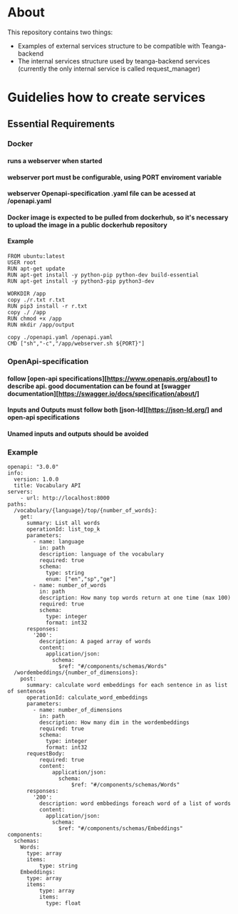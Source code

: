 # About
This repository contains two things:
- Examples of external services structure to be compatible with Teanga-backend
- The internal services structure used by teanga-backend services (currently the only internal service is called request_manager)
# Guidelies how to create services 
## Essential Requirements
### Docker
#### runs a webserver when started
#### webserver port must be configurable, using PORT enviroment variable
#### webserver Openapi-specification .yaml file can be acessed at /openapi.yaml
#### Docker image is expected to be pulled from dockerhub, so it's necessary to upload the image in a public dockerhub repository
#### Example
```
FROM ubuntu:latest
USER root
RUN apt-get update
RUN apt-get install -y python-pip python-dev build-essential
RUN apt-get install -y python3-pip python3-dev

WORKDIR /app
copy ./r.txt r.txt
RUN pip3 install -r r.txt
copy ./ /app
RUN chmod +x /app
RUN mkdir /app/output

copy ./openapi.yaml /openapi.yaml
CMD ["sh","-c","/app/webserver.sh ${PORT}"]
```
### OpenApi-specification
#### follow  [open-api specifications][https://www.openapis.org/about] to describe api. good documentation can be found at [swagger documentation][https://swagger.io/docs/specification/about/]
#### Inputs and Outputs must follow both [json-ld][https://json-ld.org/] and open-api specifications 
#### Unamed inputs and outputs should be avoided
### Example
```
openapi: "3.0.0"
info:
  version: 1.0.0
  title: Vocabulary API
servers:
    - url: http://localhost:8000
paths:
  /vocabulary/{language}/top/{number_of_words}:
    get:
      summary: List all words
      operationId: list_top_k
      parameters:
        - name: language
          in: path
          description: language of the vocabulary
          required: true
          schema:
            type: string
            enum: ["en","sp","ge"]
        - name: number_of_words
          in: path
          description: How many top words return at one time (max 100)
          required: true 
          schema:
            type: integer
            format: int32
      responses:
        '200':
          description: A paged array of words
          content:
            application/json:    
              schema:
                $ref: "#/components/schemas/Words"
  /wordembeddings/{number_of_dimensions}:
    post:
      summary: calculate word embeddings for each sentence in as list of sentences
      operationId: calculate_word_embeddings 
      parameters:
        - name: number_of_dimensions
          in: path
          description: How many dim in the wordembeddings
          required: true 
          schema:
            type: integer
            format: int32
      requestBody:
          required: true
          content:
              application/json:
                schema:
                    $ref: "#/components/schemas/Words"
      responses:
        '200':
          description: word embbedings foreach word of a list of words 
          content:
            application/json:    
              schema:
                $ref: "#/components/schemas/Embeddings"
components:
  schemas:
    Words:
      type: array 
      items:
          type: string
    Embeddings:
      type: array
      items:
          type: array
          items:
            type: float
```
